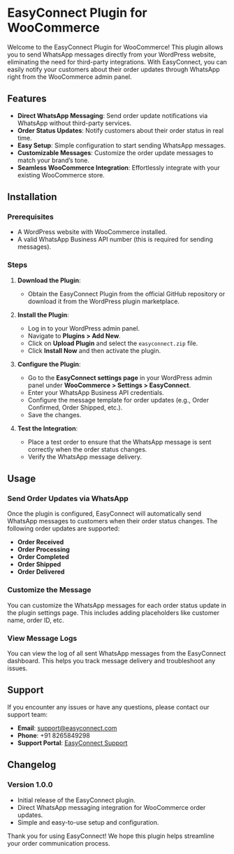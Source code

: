 # EasyConnect Plugin for WooCommerce

Welcome to the EasyConnect Plugin for WooCommerce! This plugin allows you to send WhatsApp messages directly from your WordPress website, eliminating the need for third-party integrations. With EasyConnect, you can easily notify your customers about their order updates through WhatsApp right from the WooCommerce admin panel.

## Features

- **Direct WhatsApp Messaging**: Send order update notifications via WhatsApp without third-party services.
- **Order Status Updates**: Notify customers about their order status in real time.
- **Easy Setup**: Simple configuration to start sending WhatsApp messages.
- **Customizable Messages**: Customize the order update messages to match your brand’s tone.
- **Seamless WooCommerce Integration**: Effortlessly integrate with your existing WooCommerce store.

## Installation

### Prerequisites
- A WordPress website with WooCommerce installed.
- A valid WhatsApp Business API number (this is required for sending messages).

### Steps
1. **Download the Plugin**:
   - Obtain the EasyConnect Plugin from the official GitHub repository or download it from the WordPress plugin marketplace.

2. **Install the Plugin**:
   - Log in to your WordPress admin panel.
   - Navigate to **Plugins > Add New**.
   - Click on **Upload Plugin** and select the `easyconnect.zip` file.
   - Click **Install Now** and then activate the plugin.

3. **Configure the Plugin**:
   - Go to the **EasyConnect settings page** in your WordPress admin panel under **WooCommerce > Settings > EasyConnect**.
   - Enter your WhatsApp Business API credentials.
   - Configure the message template for order updates (e.g., Order Confirmed, Order Shipped, etc.).
   - Save the changes.

4. **Test the Integration**:
   - Place a test order to ensure that the WhatsApp message is sent correctly when the order status changes.
   - Verify the WhatsApp message delivery.

## Usage

### Send Order Updates via WhatsApp
Once the plugin is configured, EasyConnect will automatically send WhatsApp messages to customers when their order status changes. The following order updates are supported:
- **Order Received**
- **Order Processing**
- **Order Completed**
- **Order Shipped**
- **Order Delivered**

### Customize the Message
You can customize the WhatsApp messages for each order status update in the plugin settings page. This includes adding placeholders like customer name, order ID, etc.

### View Message Logs
You can view the log of all sent WhatsApp messages from the EasyConnect dashboard. This helps you track message delivery and troubleshoot any issues.

## Support

If you encounter any issues or have any questions, please contact our support team:

- **Email**: support@easyconnect.com
- **Phone**: +91 8265849298
- **Support Portal**: [EasyConnect Support](https://support.easyconnect.com)

## Changelog

### Version 1.0.0
- Initial release of the EasyConnect plugin.
- Direct WhatsApp messaging integration for WooCommerce order updates.
- Simple and easy-to-use setup and configuration.

Thank you for using EasyConnect! We hope this plugin helps streamline your order communication process.
